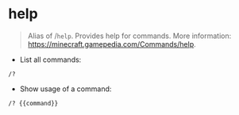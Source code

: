 # help

> Alias of /`help`. Provides help for commands.
> More information: <https://minecraft.gamepedia.com/Commands/help>.

- List all commands:

`/?`

- Show usage of a command:

`/? {{command}}`
